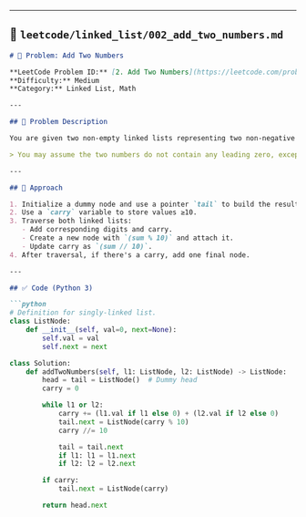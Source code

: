 
---

## 📁 `leetcode/linked_list/002_add_two_numbers.md`

```markdown
# 🔗 Problem: Add Two Numbers

**LeetCode Problem ID:** [2. Add Two Numbers](https://leetcode.com/problems/add-two-numbers/)  
**Difficulty:** Medium  
**Category:** Linked List, Math

---

## 📝 Problem Description

You are given two non-empty linked lists representing two non-negative integers. The digits are stored in **reverse order**, and each of their nodes contains a single digit. Add the two numbers and return the sum as a linked list.

> You may assume the two numbers do not contain any leading zero, except the number 0 itself.

---

## 🧠 Approach

1. Initialize a dummy node and use a pointer `tail` to build the result list.
2. Use a `carry` variable to store values ≥10.
3. Traverse both linked lists:
   - Add corresponding digits and carry.
   - Create a new node with `(sum % 10)` and attach it.
   - Update carry as `(sum // 10)`.
4. After traversal, if there's a carry, add one final node.

---

## ✅ Code (Python 3)

```python
# Definition for singly-linked list.
class ListNode:
    def __init__(self, val=0, next=None):
        self.val = val
        self.next = next

class Solution:
    def addTwoNumbers(self, l1: ListNode, l2: ListNode) -> ListNode:
        head = tail = ListNode()  # Dummy head
        carry = 0

        while l1 or l2:
            carry += (l1.val if l1 else 0) + (l2.val if l2 else 0)
            tail.next = ListNode(carry % 10)
            carry //= 10

            tail = tail.next
            if l1: l1 = l1.next
            if l2: l2 = l2.next

        if carry:
            tail.next = ListNode(carry)

        return head.next
